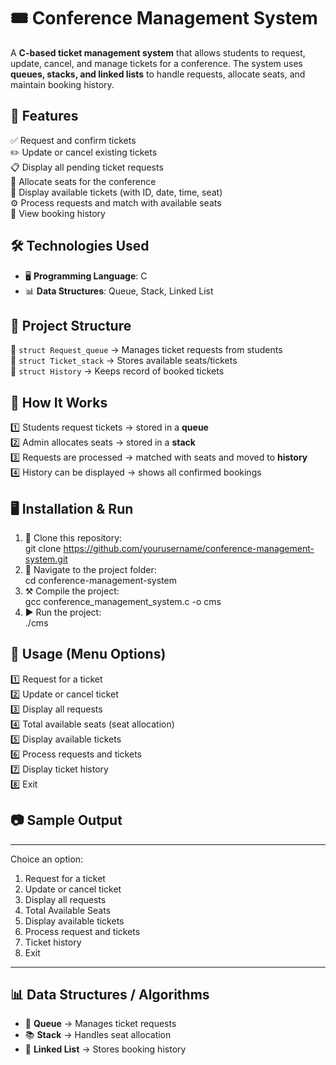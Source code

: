 # 🎟️ Conference Management System  
A **C-based ticket management system** that allows students to request, update, cancel, and manage tickets for a conference. The system uses **queues, stacks, and linked lists** to handle requests, allocate seats, and maintain booking history.  

## 🚀 Features  
✅ Request and confirm tickets  
✏️ Update or cancel existing tickets  
📋 Display all pending ticket requests  
💺 Allocate seats for the conference  
🎫 Display available tickets (with ID, date, time, seat)  
⚙️ Process requests and match with available seats  
📜 View booking history  

## 🛠️ Technologies Used  
- 🖥️ **Programming Language**: C  
- 📊 **Data Structures**: Queue, Stack, Linked List  

## 📂 Project Structure  
📌 `struct Request_queue` → Manages ticket requests from students  
📌 `struct Ticket_stack` → Stores available seats/tickets  
📌 `struct History` → Keeps record of booked tickets  

## 📖 How It Works  
1️⃣ Students request tickets → stored in a **queue**  
2️⃣ Admin allocates seats → stored in a **stack**  
3️⃣ Requests are processed → matched with seats and moved to **history**  
4️⃣ History can be displayed → shows all confirmed bookings  

## 🖥️ Installation & Run  
1. 🔽 Clone this repository:  
   git clone https://github.com/yourusername/conference-management-system.git  
2. 📂 Navigate to the project folder:  
   cd conference-management-system  
3. ⚒️ Compile the project:  
   gcc conference_management_system.c -o cms  
4. ▶️ Run the project:  
   ./cms  

## 📌 Usage (Menu Options)  
1️⃣ Request for a ticket  
2️⃣ Update or cancel ticket  
3️⃣ Display all requests  
4️⃣ Total available seats (seat allocation)  
5️⃣ Display available tickets  
6️⃣ Process requests and tickets  
7️⃣ Display ticket history  
8️⃣ Exit  

## 📷 Sample Output  
_______________________________________________________  
Choice an option:  
1. Request for a ticket  
2. Update or cancel ticket  
3. Display all requests  
4. Total Available Seats  
5. Display available tickets  
6. Process request and tickets  
7. Ticket history  
8. Exit  
_______________________________________________________  

## 📊 Data Structures / Algorithms  
- 🔄 **Queue** → Manages ticket requests  
- 📚 **Stack** → Handles seat allocation  
- 📝 **Linked List** → Stores booking history  



